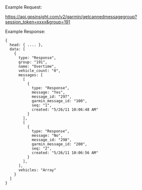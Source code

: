 Example Request:

https://api.gpsinsight.com/v2/garmin/getcannedmessagegroup?session_token=xxxx&group=191

Example Response:

    {
      head: { .... },
      data: [
        {
          type: "Response",
          group: "191",
          name: "Overtime",
          vehicle_count: "0",
          messages: [
            [
              {
                type: "Response",
                message: "Yes",
                message_id: "297",
                garmin_message_id: "100",
                seq: "1",
                created: "5/26/11 10:06:48 AM"
              }
            ],
            [
              {
                type: "Response",
                message: "No",
                message_id: "298",
                garmin_message_id: "200",
                seq: "2",
                created: "5/26/11 10:06:56 AM"
              }
            ],
          ],
          vehicles: "Array"
        }
      ]
    }
